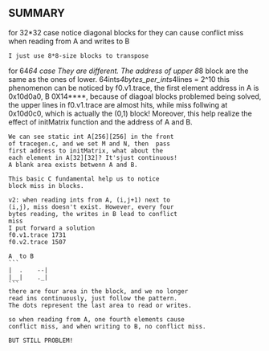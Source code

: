 ## SUMMARY 
for 32*32 case
    notice diagonal blocks for they can cause
    conflict miss when reading from A and writes
    to B

    I just use 8*8-size blocks to transpose

for 64*64 case
    They are different. The address of upper 8*8
    block are the same as the ones of lower.
    64ints*4bytes_per_ints*4lines = 2^10
    this phenomenon can be noticed by f0.v1.trace,
    the first element address in A is 0x10d0a0,
                                 B    0X14****,
    because of diagoal blocks problemed being solved,
    the upper lines in f0.v1.trace are almost hits,
    while miss follwing at 0x10d0c0, which is 
    actually the (0,1) block! Moreover, this help 
    realize the effect of initMatrix function and
    the address of A and B.

    We can see static int A[256][256] in the front
    of tracegen.c, and we set M and N, then  pass
    first address to initMatrix, what about the
    each element in A[32][32]? It'sjust continuous!
    A blank area exists betwenn A and B. 
    
    This basic C fundamental help us to notice 
    block miss in blocks.

    v2: when reading ints from A, (i,j+1) next to
    (i,j), miss doesn't exist. However, every four
    bytes reading, the writes in B lead to conflict
    miss
    I put forward a solution 
    f0.v1.trace 1731
    f0.v2.trace 1507

    A  to B
    ```
    |  .    --|
    |__|    ._|
    ```
    there are four area in the block, and we no longer
    read ins continuously, just follow the pattern.
    The dots represent the last area to read or writes.

    so when reading from A, one fourth elements cause
    conflict miss, and when writing to B, no conflict miss.

    BUT STILL PROBLEM!
